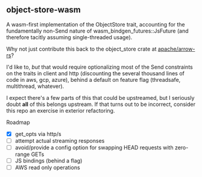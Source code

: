 ## object-store-wasm

A wasm-first implementation of the ObjectStore trait, accounting for the fundamentally non-Send nature of wasm_bindgen_futures::JsFuture (and therefore tacitly assuming single-threaded usage).

Why not just contribute this back to the object_store crate at [apache/arrow-rs](https://github.com/apache/arrow-rs)?

I'd like to, *but* that would require optionalizing most of the Send constraints on the traits in client and http (discounting the several thousand lines of code in aws, gcp, azure), behind a default on feature flag (threadsafe, multithread, whatever). 

I expect there's a few parts of this that could be upstreamed, but I seriously doubt **all** of this belongs upstream. If that turns out to be incorrect, consider this repo an exercise in exterior refactoring.

Roadmap
- [x] get_opts via http/s
- [ ] attempt actual streaming responses
- [ ] avoid/provide a config option for swapping HEAD requests with zero-range GETs
- [ ] JS bindings (behind a flag)
- [ ] AWS read only operations